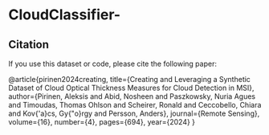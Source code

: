 # CloudClassifier-



## Citation

If you use this dataset or code, please cite the following paper:

@article{pirinen2024creating,
  title={Creating and Leveraging a Synthetic Dataset of Cloud Optical Thickness Measures for Cloud Detection in MSI},
  author={Pirinen, Aleksis and Abid, Nosheen and Paszkowsky, Nuria Agues and Timoudas, Thomas Ohlson and Scheirer, Ronald and Ceccobello, Chiara and Kov{\'a}cs, Gy{\"o}rgy and Persson, Anders},
  journal={Remote Sensing},
  volume={16},
  number={4},
  pages={694},
  year={2024}
}